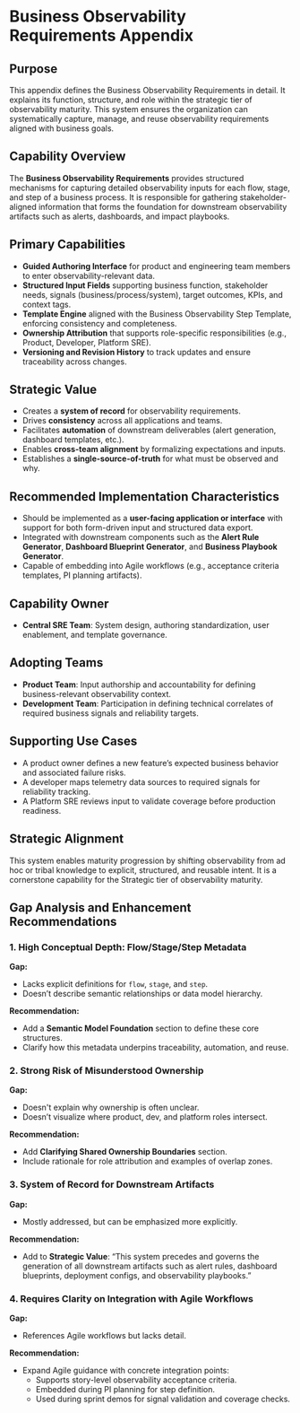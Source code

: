 # Business Observability Requirements Appendix

## Purpose
This appendix defines the Business Observability Requirements in detail. It explains its function, structure, and role within the strategic tier of observability maturity. This system ensures the organization can systematically capture, manage, and reuse observability requirements aligned with business goals.

## Capability Overview
The **Business Observability Requirements** provides structured mechanisms for capturing detailed observability inputs for each flow, stage, and step of a business process. It is responsible for gathering stakeholder-aligned information that forms the foundation for downstream observability artifacts such as alerts, dashboards, and impact playbooks.

## Primary Capabilities
- **Guided Authoring Interface** for product and engineering team members to enter observability-relevant data.
- **Structured Input Fields** supporting business function, stakeholder needs, signals (business/process/system), target outcomes, KPIs, and context tags.
- **Template Engine** aligned with the Business Observability Step Template, enforcing consistency and completeness.
- **Ownership Attribution** that supports role-specific responsibilities (e.g., Product, Developer, Platform SRE).
- **Versioning and Revision History** to track updates and ensure traceability across changes.

## Strategic Value
- Creates a **system of record** for observability requirements.
- Drives **consistency** across all applications and teams.
- Facilitates **automation** of downstream deliverables (alert generation, dashboard templates, etc.).
- Enables **cross-team alignment** by formalizing expectations and inputs.
- Establishes a **single-source-of-truth** for what must be observed and why.

## Recommended Implementation Characteristics
- Should be implemented as a **user-facing application or interface** with support for both form-driven input and structured data export.
- Integrated with downstream components such as the **Alert Rule Generator**, **Dashboard Blueprint Generator**, and **Business Playbook Generator**.
- Capable of embedding into Agile workflows (e.g., acceptance criteria templates, PI planning artifacts).

## Capability Owner
- **Central SRE Team**: System design, authoring standardization, user enablement, and template governance.

## Adopting Teams
- **Product Team**: Input authorship and accountability for defining business-relevant observability context.
- **Development Team**: Participation in defining technical correlates of required business signals and reliability targets.

## Supporting Use Cases
- A product owner defines a new feature’s expected business behavior and associated failure risks.
- A developer maps telemetry data sources to required signals for reliability tracking.
- A Platform SRE reviews input to validate coverage before production readiness.

## Strategic Alignment
This system enables maturity progression by shifting observability from ad hoc or tribal knowledge to explicit, structured, and reusable intent. It is a cornerstone capability for the Strategic tier of observability maturity.

## Gap Analysis and Enhancement Recommendations

### 1. High Conceptual Depth: Flow/Stage/Step Metadata
**Gap:**
- Lacks explicit definitions for `flow`, `stage`, and `step`.
- Doesn’t describe semantic relationships or data model hierarchy.

**Recommendation:**
- Add a **Semantic Model Foundation** section to define these core structures.
- Clarify how this metadata underpins traceability, automation, and reuse.

### 2. Strong Risk of Misunderstood Ownership
**Gap:**
- Doesn't explain why ownership is often unclear.
- Doesn’t visualize where product, dev, and platform roles intersect.

**Recommendation:**
- Add **Clarifying Shared Ownership Boundaries** section.
- Include rationale for role attribution and examples of overlap zones.

### 3. System of Record for Downstream Artifacts
**Gap:**
- Mostly addressed, but can be emphasized more explicitly.

**Recommendation:**
- Add to **Strategic Value**: “This system precedes and governs the generation of all downstream artifacts such as alert rules, dashboard blueprints, deployment configs, and observability playbooks.”

### 4. Requires Clarity on Integration with Agile Workflows
**Gap:**
- References Agile workflows but lacks detail.

**Recommendation:**
- Expand Agile guidance with concrete integration points:
  - Supports story-level observability acceptance criteria.
  - Embedded during PI planning for step definition.
  - Used during sprint demos for signal validation and coverage checks.

